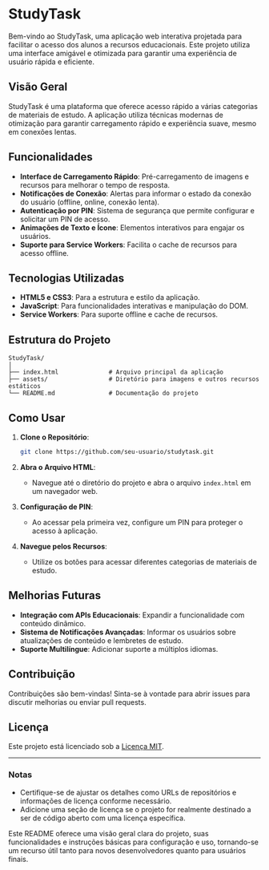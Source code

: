 # StudyTask

Bem-vindo ao StudyTask, uma aplicação web interativa projetada para facilitar o acesso dos alunos a recursos educacionais. Este projeto utiliza uma interface amigável e otimizada para garantir uma experiência de usuário rápida e eficiente.

## Visão Geral

StudyTask é uma plataforma que oferece acesso rápido a várias categorias de materiais de estudo. A aplicação utiliza técnicas modernas de otimização para garantir carregamento rápido e experiência suave, mesmo em conexões lentas.

## Funcionalidades

- **Interface de Carregamento Rápido**: Pré-carregamento de imagens e recursos para melhorar o tempo de resposta.
- **Notificações de Conexão**: Alertas para informar o estado da conexão do usuário (offline, online, conexão lenta).
- **Autenticação por PIN**: Sistema de segurança que permite configurar e solicitar um PIN de acesso.
- **Animações de Texto e Ícone**: Elementos interativos para engajar os usuários.
- **Suporte para Service Workers**: Facilita o cache de recursos para acesso offline.

## Tecnologias Utilizadas

- **HTML5 e CSS3**: Para a estrutura e estilo da aplicação.
- **JavaScript**: Para funcionalidades interativas e manipulação do DOM.
- **Service Workers**: Para suporte offline e cache de recursos.

## Estrutura do Projeto

```
StudyTask/
│
├── index.html              # Arquivo principal da aplicação
├── assets/                 # Diretório para imagens e outros recursos estáticos
└── README.md               # Documentação do projeto
```

## Como Usar

1. **Clone o Repositório**: 
   ```bash
   git clone https://github.com/seu-usuario/studytask.git
   ```

2. **Abra o Arquivo HTML**:
   - Navegue até o diretório do projeto e abra o arquivo `index.html` em um navegador web.

3. **Configuração de PIN**:
   - Ao acessar pela primeira vez, configure um PIN para proteger o acesso à aplicação.

4. **Navegue pelos Recursos**:
   - Utilize os botões para acessar diferentes categorias de materiais de estudo.

## Melhorias Futuras

- **Integração com APIs Educacionais**: Expandir a funcionalidade com conteúdo dinâmico.
- **Sistema de Notificações Avançadas**: Informar os usuários sobre atualizações de conteúdo e lembretes de estudo.
- **Suporte Multilíngue**: Adicionar suporte a múltiplos idiomas.

## Contribuição

Contribuições são bem-vindas! Sinta-se à vontade para abrir issues para discutir melhorias ou enviar pull requests.

## Licença

Este projeto está licenciado sob a [Licença MIT](LICENSE).

---

### Notas

- Certifique-se de ajustar os detalhes como URLs de repositórios e informações de licença conforme necessário.
- Adicione uma seção de licença se o projeto for realmente destinado a ser de código aberto com uma licença específica.

Este README oferece uma visão geral clara do projeto, suas funcionalidades e instruções básicas para configuração e uso, tornando-se um recurso útil tanto para novos desenvolvedores quanto para usuários finais.
